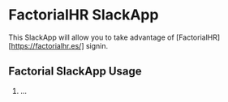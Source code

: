 # FactorialHR SlackApp

This SlackApp will allow you to take advantage of [FactorialHR][https://factorialhr.es/] signin.

## Factorial SlackApp Usage
1. ...

